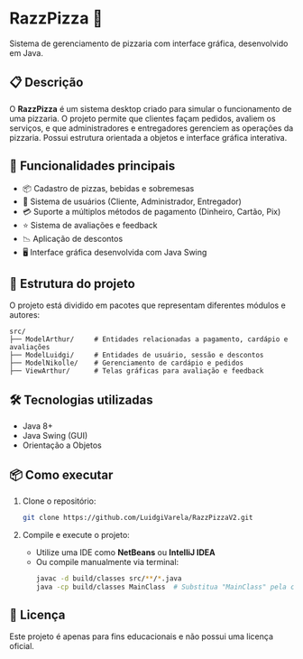 # RazzPizza 🍕

Sistema de gerenciamento de pizzaria com interface gráfica, desenvolvido em Java.

## 📋 Descrição

O **RazzPizza** é um sistema desktop criado para simular o funcionamento de uma pizzaria. O projeto permite que clientes façam pedidos, avaliem os serviços, e que administradores e entregadores gerenciem as operações da pizzaria. Possui estrutura orientada a objetos e interface gráfica interativa.

## 🚀 Funcionalidades principais

- 📦 Cadastro de pizzas, bebidas e sobremesas  
- 👥 Sistema de usuários (Cliente, Administrador, Entregador)  
- 💳 Suporte a múltiplos métodos de pagamento (Dinheiro, Cartão, Pix)  
- ⭐ Sistema de avaliações e feedback  
- 📉 Aplicação de descontos  
- 🖥️ Interface gráfica desenvolvida com Java Swing  

## 🧱 Estrutura do projeto

O projeto está dividido em pacotes que representam diferentes módulos e autores:

```
src/
├── ModelArthur/     # Entidades relacionadas a pagamento, cardápio e avaliações
├── ModelLuidgi/     # Entidades de usuário, sessão e descontos
├── ModelNikolle/    # Gerenciamento de cardápio e pedidos
├── ViewArthur/      # Telas gráficas para avaliação e feedback
```

## 🛠️ Tecnologias utilizadas

- Java 8+
- Java Swing (GUI)
- Orientação a Objetos

## 📦 Como executar

1. Clone o repositório:
   ```bash
   git clone https://github.com/LuidgiVarela/RazzPizzaV2.git
   ```

2. Compile e execute o projeto:
   - Utilize uma IDE como **NetBeans** ou **IntelliJ IDEA**
   - Ou compile manualmente via terminal:
     ```bash
     javac -d build/classes src/**/*.java
     java -cp build/classes MainClass  # Substitua "MainClass" pela classe principal do projeto
     ```


## 📄 Licença

Este projeto é apenas para fins educacionais e não possui uma licença oficial.
